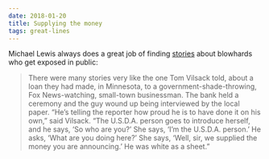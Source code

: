 ```yaml
---
date: 2018-01-20
title: Supplying the money
tags: great-lines
---
```



Michael Lewis always does a great job of finding [stories](https://archive.vanityfair.com/article/2017/12/made-in-the-usda) about blowhards who get exposed in public:

> There were many stories very like the one Tom Vilsack told, about a loan they had made, in Minnesota, to a government-shade-throwing, Fox News-watching, small-town businessman. The bank held a ceremony and the guy wound up being interviewed by the local paper. “He’s telling the reporter how proud he is to have done it on his own,” said Vilsack. “The U.S.D.A. person goes to introduce herself, and he says, ‘So who are you?’ She says, ‘I’m the U.S.D.A. person.’ He asks, ‘What are you doing here?’ She says, ‘Well, sir, we supplied the money you are announcing.’ He was white as a sheet.”